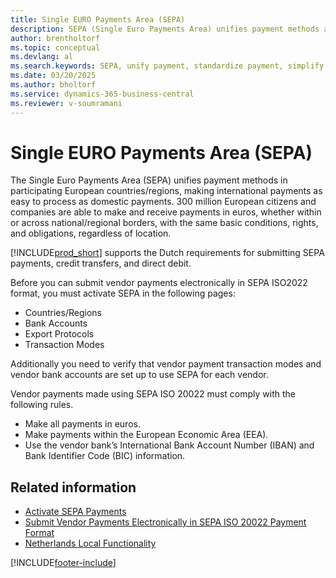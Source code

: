 ```yaml
---
title: Single EURO Payments Area (SEPA)
description: SEPA (Single Euro Payments Area) unifies payment methods across participating European countries/regions, simplifying international payments to be as straightforward as domestic ones.
author: brentholtorf
ms.topic: conceptual
ms.devlang: al
ms.search.keywords: SEPA, unify payment, standardize payment, simplify international payments, Dutch version, Netherlands
ms.date: 03/20/2025
ms.author: bholtorf
ms.service: dynamics-365-business-central
ms.reviewer: v-soumramani
---
```


# Single EURO Payments Area (SEPA)

The Single Euro Payments Area (SEPA) unifies payment methods in participating European countries/regions, making international payments as easy to process as domestic payments. 300 million European citizens and companies are able to make and receive payments in euros, whether within or across national/regional borders, with the same basic conditions, rights, and obligations, regardless of location.  

[!INCLUDE[prod_short](../../includes/prod_short.md)] supports the Dutch requirements for submitting SEPA payments, credit transfers, and direct debit.  

Before you can submit vendor payments electronically in SEPA ISO2022 format, you must activate SEPA in the following pages:  

- Countries/Regions  
- Bank Accounts  
- Export Protocols  
- Transaction Modes  

Additionally you need to verify that vendor payment transaction modes and vendor bank accounts are set up to use SEPA for each vendor.  

Vendor payments made using SEPA ISO 20022 must comply with the following rules.  

- Make all payments in euros.  
- Make payments within the European Economic Area (EEA).  
- Use the vendor bank’s International Bank Account Number (IBAN) and Bank Identifier Code (BIC) information.  

## Related information

- [Activate SEPA Payments](how-to-activate-sepa-payments.md)   
- [Submit Vendor Payments Electronically in SEPA ISO 20022 Payment Format](how-to-submit-vendor-payments-electronically-in-sepa-iso-20022-payment-format.md)   
- [Netherlands Local Functionality](netherlands-local-functionality.md)

[!INCLUDE[footer-include](../../includes/footer-banner.md)]
